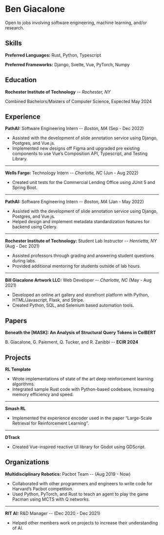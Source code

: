 # Ben Giacalone

Open to jobs involving software engineering, machine learning, and/or research.

## Skills
**Preferred Languages:** Rust, Python, Typescript

**Preferred Frameworks:** Django, Svelte, Vue, PyTorch, Numpy

## Education

**Rochester Institute of Technology** -- *Rochester, NY*

Combined Bachelors/Masters of Computer Science, Expected May 2024

## Experience

**PathAI:** Software Engineering Intern -- *Boston, MA* (Sep - Dec 2022)

- Assisted with the development of slide annotation service using Django, Postgres, and Vue.js.
- Implemented new designs off Figma and upgraded pre existing components to use Vue’s Composition API, Typescript, and Testing Library.

---

**Wells Fargo:** Technology Intern -- *Charlotte, NC* (Jun - Aug 2022)

- Created unit tests for the Commercial Lending Office using JUnit 5 and Spring Boot.

---

**PathAI:** Software Engineering Intern -- *Boston, MA* (Jan - May 2022)

- Assisted with the development of slide annotation service using Django, Postgres, and Vue.js.
- Helped design and implement metadata standardization features for backend using Celery.

---

**Rochester Institute of Technology:** Student Lab Instructor -- *Henrietta, NY* (Aug - Dec 2021)

- Assisted professors through grading and answering student questions during labs.
- Provided additional mentoring for students outside of lab hours.

---

**Bill Giacalone Artwork LLC:** Web Developer -- *Charlotte, NC* (May - Aug 2021)

- Developed an online art gallery and storefront platform with Python, HTML/Javascript, Flask, and Stripe.
- Created Python, SQL, and Selenium based automation tools.

## Papers
**Beneath the [MASK]: An Analysis of Structural Query Tokens in ColBERT**

B. Giacalone, G. Paiement, Q. Tucker, and R. Zanibbi -- **ECIR 2024**

## Projects
**RL Template**
- Wrote implementations of state of the art deep reinforcement learning algorithms.
- Integrated sample Rust code with Python-based codebase, increasing memory efficiency and speed.

---

**Smash RL**
- Implemented the experience encoder used in the paper “Large-Scale Retrieval for Reinforcement Learning”.

---

**DTrack**	
- Created Vue-inspired reactive UI library for Godot using GDScript.

## Organizations
**Multidisciplinary Robotics:** Pacbot Team -- (Aug 2019 - Now)

- Collaborated with other programmers and engineers to write code for Harvard’s Pacbot competition.
- Used Python, PyTorch, and Rust to teach an agent to play the game Pacman using MCTS with Q networks.

---

**RIT AI:** R&D Manager -- (Dec 2020 - Dec 2021)

- Helped other members work on projects to increase their understanding of AI.
